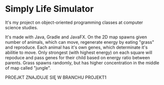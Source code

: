 # Simply Life Simulator
It's my project on object-oriented programming classes at computer science studies.

It's made with Java, Gradle and JavaFX.
On the 2D map spawns given number of animals, which can move, regenerate energy by eating "grass" and reproduce. 
Each animal has it's own genes, which determinate it's abilitie to move. Only strongest (with highest energy) on each square will repoduce and pass genes for their child based on energy ratio between parents. 
Grass spawns randomly, but has higher concentration in the middle of map called "jungle".


PROEJKT ZNAJDUJE SIĘ W BRANCHU PROJEKT1

